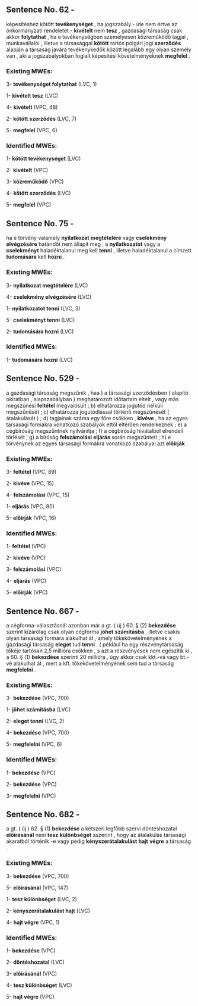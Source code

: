 ## Sentence No. 62 - 
képesítéshez kötött **tevékenységet** , ha jogszabály - ide nem értve az önkormányzati rendeletet - **kivételt** nem **tesz** , gazdasági társaság csak akkor **folytathat** , ha e tevékenységben személyesen közreműködő tagjai , munkavállalói , illetve a társasággal **kötött** tartós polgári jogi **szerződés** alapján a társaság javára tevékenykedők között legalább egy olyan személy van , aki a jogszabályokban foglalt képesítési követelményeknek **megfelel** . 
### Existing MWEs: 
3- **tevékenységet folytathat** (LVC, 1)

1- **kivételt tesz** (LVC)

4- **kivételt** (VPC, 48)

2- **kötött szerződés** (LVC, 7)

5- **megfelel** (VPC, 6)

### Identified MWEs: 
1- **kötött tevékenységet** (LVC)

2- **kivételt** (VPC)

3- **közreműködő** (VPC)

4- **kötött szerződés** (LVC)

5- **megfelel** (VPC)

## Sentence No. 75 - 
ha e törvény valamely **nyilatkozat** **megtételére** vagy **cselekmény** **elvégzésére** határidőt nem állapít meg , a **nyilatkozatot** vagy a **cselekményt** haladéktalanul meg kell **tenni** , illetve haladéktalanul a címzett **tudomására** kell **hozni** . 
### Existing MWEs: 
3- **nyilatkozat megtételére** (LVC)

4- **cselekmény elvégzésére** (LVC)

1- **nyilatkozatot tenni** (LVC, 3)

5- **cselekményt tenni** (LVC)

2- **tudomására hozni** (LVC)

### Identified MWEs: 
1- **tudomására hozni** (LVC)

## Sentence No. 529 - 
a gazdasági társaság megszűnik , haa ) a társasági szerződésben ( alapító okiratban , alapszabályban ) meghatározott időtartam eltelt , vagy más megszűnési **feltétel** megvalósult ; b) elhatározza jogutód nélküli megszűnését ; c) elhatározza jogutódlással történő megszűnését ( átalakulását ) ; d) tagjainak száma egy főre csökken , **kivéve** , ha az egyes társasági formákra vonatkozó szabályok ettől eltérően rendelkeznek ; e) a cégbíróság megszűntnek nyilvánítja ; f) a cégbíróság hivatalból elrendeli törlését ; g) a bíróság **felszámolási** **eljárás** során megszünteti ; h) e törvénynek az egyes társasági formákra vonatkozó szabályai azt **előírják** . 
### Existing MWEs: 
3- **feltétel** (VPC, 89)

2- **kivéve** (VPC, 15)

4- **felszámolási** (VPC, 15)

1- **eljárás** (VPC, 80)

5- **előírják** (VPC, 16)

### Identified MWEs: 
1- **feltétel** (VPC)

2- **kivéve** (VPC)

3- **felszámolási** (VPC)

4- **eljárás** (VPC)

5- **előírják** (VPC)

## Sentence No. 667 - 
a cégforma-választásnál azonban már a gt. ( új ) 60. § (2) **bekezdése** szerint kizárólag csak olyan cégforma **jöhet** **számításba** , illetve csakis olyan társasági formára alakulhat át , amely tőkekövetelményének a gazdasági társaság **eleget** tud **tenni** . ( például ha egy részvénytársaság tőkéje tartósan 2,5 millióra csökken , s azt a részvényesek nem egészítik ki , a 60. § (1) **bekezdése** szerinti 20 millióra , úgy akkor csak kkt.-vá vagy bt.-vé alakulhat át , mert a kft. tőkekövetelményének sem tud a társaság **megfelelni** . 
### Existing MWEs: 
3- **bekezdése** (VPC, 700)

1- **jöhet számításba** (LVC)

2- **eleget tenni** (LVC, 2)

4- **bekezdése** (VPC, 700)

5- **megfelelni** (VPC, 6)

### Identified MWEs: 
1- **bekezdése** (VPC)

2- **bekezdése** (VPC)

3- **megfelelni** (VPC)

## Sentence No. 682 - 
a gt. ( új ) 62. § (1) **bekezdése** a kétszeri legfőbb szervi döntéshozatal **előírásánál** nem **tesz** **különbséget** aszerint , hogy az átalakulás társasági akaratból történik -e vagy pedig **kényszerátalakulást** **hajt** **végre** a társaság . 
### Existing MWEs: 
3- **bekezdése** (VPC, 700)

5- **előírásánál** (VPC, 147)

1- **tesz különbséget** (LVC, 2)

2- **kényszerátalakulást hajt** (LVC)

4- **hajt végre** (VPC, 1)

### Identified MWEs: 
1- **bekezdése** (VPC)

2- **döntéshozatal** (LVC)

3- **előírásánál** (VPC)

4- **tesz különbséget** (LVC)

5- **hajt végre** (VPC)

